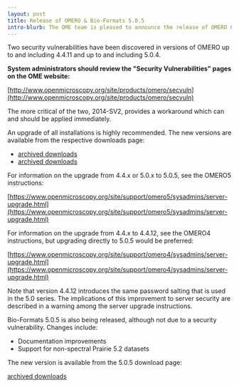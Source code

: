 ```yaml
---
layout: post
title: Release of OMERO & Bio-Formats 5.0.5
intro-blurb: The OME team is pleased to announce the release of OMERO & Bio-Formats 5.0.5
---
```

Two security vulnerabilities have been discovered in versions of OMERO up to and including 4.4.11
and up to and including 5.0.4.

**System administrators should review the "Security Vulnerabilities"
pages on the OME website:**

[http://www.openmicroscopy.org/site/products/omero/secvuln](http://www.openmicroscopy.org/site/products/omero/secvuln)

The more critical of the two, 2014-SV2, provides a workaround which can and should be applied immediately.



An upgrade of all installations is highly recommended. The new versions are available from the
respective downloads page:

 - [archived downloads](http://downloads.openmicroscopy.org/omero/5.0.5/)
 - [archived downloads](http://downloads.openmicroscopy.org/omero/4.4.12/)

For information on the upgrade from 4.4.x or 5.0.x to 5.0.5, see the OMERO5 instructions:

[https://www.openmicroscopy.org/site/support/omero5/sysadmins/server-upgrade.html](https://www.openmicroscopy.org/site/support/omero5/sysadmins/server-upgrade.html)

For information on the upgrade from 4.4.x to 4.4.12, see the OMERO4 instructions, but upgrading
directly to 5.0.5 would be preferred:

[https://www.openmicroscopy.org/site/support/omero4/sysadmins/server-upgrade.html](https://www.openmicroscopy.org/site/support/omero4/sysadmins/server-upgrade.html)

Note that version 4.4.12 introduces the same password salting that is used in the 5.0 series.
The implications of this improvement to server security are described in a warning among the
server upgrade instructions.



Bio-Formats 5.0.5 is also being released, although not due to a security vulnerability.
Changes include:

 - Documentation improvements
 - Support for non-spectral Prairie 5.2 datasets

The new version is available from the 5.0.5 download page:

[archived downloads](http://downloads.openmicroscopy.org/bio-formats/5.0.5/)
